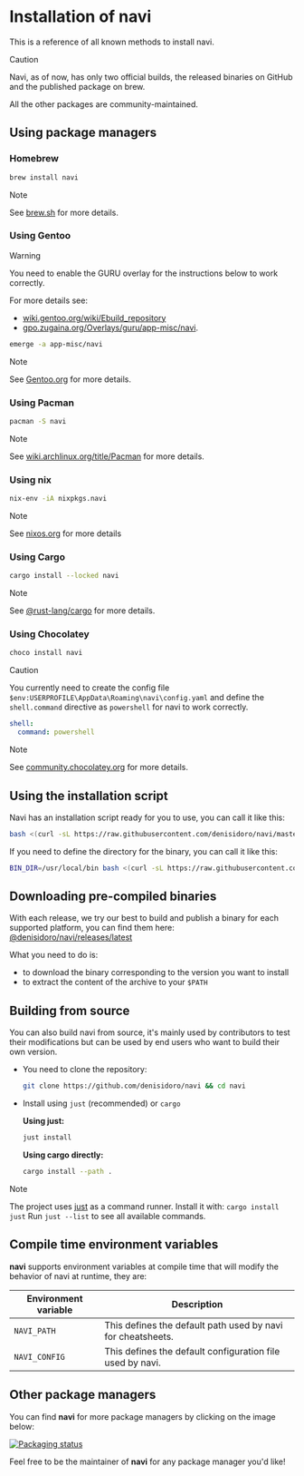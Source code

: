 # Installation of navi

This is a reference of all known methods to install navi.

> [!CAUTION]
> Navi, as of now, has only two official builds, the released binaries on GitHub
> and the published package on brew.
>
> All the other packages are community-maintained.

## Using package managers

### Homebrew

```sh
brew install navi
```

> [!NOTE]
> See [brew.sh](https://brew.sh/) for more details.

### Using Gentoo

> [!WARNING]
> You need to enable the GURU overlay for the instructions below to work correctly.
>
> For more details see:
>
> - [wiki.gentoo.org/wiki/Ebuild_repository](https://wiki.gentoo.org/wiki/Ebuild_repository)
> - [gpo.zugaina.org/Overlays/guru/app-misc/navi](https://gpo.zugaina.org/Overlays/guru/app-misc/navi).

```sh
emerge -a app-misc/navi
```

> [!NOTE]
> See [Gentoo.org](https://gentoo.org/) for more details.

### Using Pacman

```sh
pacman -S navi
```

> [!NOTE]
> See [wiki.archlinux.org/title/Pacman](https://wiki.archlinux.org/title/Pacman) for more details.

### Using nix

```sh
nix-env -iA nixpkgs.navi
```

> [!NOTE]
> See [nixos.org](https://nixos.org/) for more details

### Using Cargo

```bash
cargo install --locked navi
```

> [!NOTE]
> See [@rust-lang/cargo](https://github.com/rust-lang/cargo) for more details.

### Using Chocolatey

```bash
choco install navi
```

> [!CAUTION]
> You currently need to create the config file `$env:USERPROFILE\AppData\Roaming\navi\config.yaml`
> and define the `shell.command` directive as `powershell` for navi to work correctly.
>
> ```yaml
> shell:
>   command: powershell
> ```

> [!NOTE]
> See [community.chocolatey.org](https://community.chocolatey.org) for more details.

## Using the installation script

Navi has an installation script ready for you to use, you can call it like this:

```bash
bash <(curl -sL https://raw.githubusercontent.com/denisidoro/navi/master/scripts/install)
```

If you need to define the directory for the binary, you can call it like this:

```bash
BIN_DIR=/usr/local/bin bash <(curl -sL https://raw.githubusercontent.com/denisidoro/navi/master/scripts/install)
```

## Downloading pre-compiled binaries

With each release, we try our best to build and publish a binary for each
supported platform, you can find them here:
[@denisidoro/navi/releases/latest](https://github.com/denisidoro/navi/releases/latest)

What you need to do is:

- to download the binary corresponding to the version you want to install
- to extract the content of the archive to your `$PATH`

## Building from source

You can also build navi from source, it's mainly used by contributors to
test their modifications but can be used by end users who want to build their own version.

- You need to clone the repository:

  ```bash
  git clone https://github.com/denisidoro/navi && cd navi
  ```

- Install using `just` (recommended) or `cargo`

  **Using just:**

  ```bash
  just install
  ```

  **Using cargo directly:**

  ```bash
  cargo install --path .
  ```

> [!NOTE]
> The project uses [just](https://github.com/casey/just) as a command runner.
> Install it with: `cargo install just`
> Run `just --list` to see all available commands.

## Compile time environment variables

**navi** supports environment variables at compile time that will modify the behavior of navi at runtime, they are:

| Environment variable | Description                                                 |
| -------------------- | ----------------------------------------------------------- |
| `NAVI_PATH`          | This defines the default path used by navi for cheatsheets. |
| `NAVI_CONFIG`        | This defines the default configuration file used by navi.   |

## Other package managers

You can find **navi** for more package managers by clicking on the image below:

[![Packaging status](https://repology.org/badge/vertical-allrepos/navi.svg)](https://repology.org/project/navi/versions)

Feel free to be the maintainer of **navi** for any package manager you'd like!
